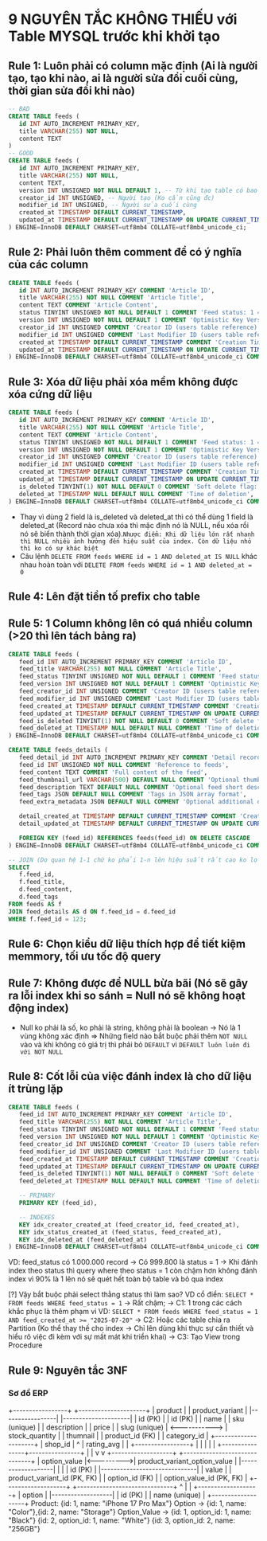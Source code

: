# 9 NGUYÊN TẮC KHÔNG THIẾU với Table MYSQL trước khi khởi tạo

## Rule 1: Luôn phải có column mặc định (Ai là người tạo, tạo khi nào, ai là người sửa đổi cuối cùng, thời gian sửa đổi khi nào)

```sql
-- BAD
CREATE TABLE feeds (
   id INT AUTO_INCREMENT PRIMARY_KEY,
   title VARCHAR(255) NOT NULL,
   content TEXT
)
-- GOOD
CREATE TABLE feeds (
   id INT AUTO_INCREMENT PRIMARY_KEY,
   title VARCHAR(255) NOT NULL,
   content TEXT,
   version INT UNSIGNED NOT NULL DEFAULT 1, -- Từ khi tạo table có bao nhiêu lần chỉnh sửa table
   creator_id INT UNSIGNED, -- Người tạo (Ko cần cũng đc)
   modifier_id INT UNSIGNED, -- Người sửa cuối cùng
   created_at TIMESTAMP DEFAULT CURRENT_TIMESTAMP,
   updated_at TIMESTAMP DEFAULT CURRENT_TIMESTAMP ON UPDATE CURRENT_TIMESTAMP,
) ENGINE=InnoDB DEFAULT CHARSET=utf8mb4 COLLATE=utf8mb4_unicode_ci;
```

## Rule 2: Phải luôn thêm comment để có ý nghĩa của các column

```sql
CREATE TABLE feeds (
   id INT AUTO_INCREMENT PRIMARY_KEY COMMENT 'Article ID',
   title VARCHAR(255) NOT NULL COMMENT 'Article Title',
   content TEXT COMMENT 'Article Content',
   status TINYINT UNSIGNED NOT NULL DEFAULT 1 COMMENT 'Feed status: 1 = active, 2 = banned, 3 = pending approval',
   version INT UNSIGNED NOT NULL DEFAULT 1 COMMENT 'Optimistic Key Version',
   creator_id INT UNSIGNED COMMENT 'Creator ID (users table reference)',
   modifier_id INT UNSIGNED COMMENT 'Last Modifier ID (users table reference)',
   created_at TIMESTAMP DEFAULT CURRENT_TIMESTAMP COMMENT 'Creation Time',
   updated_at TIMESTAMP DEFAULT CURRENT_TIMESTAMP ON UPDATE CURRENT_TIMESTAMP COMMENT 'Last Updated Time',
) ENGINE=InnoDB DEFAULT CHARSET=utf8mb4 COLLATE=utf8mb4_unicode_ci COMMENT 'Talbe of trackable feeds';
```

## Rule 3: Xóa dữ liệu phải xóa mềm không được xóa cứng dữ liệu

```sql
CREATE TABLE feeds (
   id INT AUTO_INCREMENT PRIMARY_KEY COMMENT 'Article ID',
   title VARCHAR(255) NOT NULL COMMENT 'Article Title',
   content TEXT COMMENT 'Article Content',
   status TINYINT UNSIGNED NOT NULL DEFAULT 1 COMMENT 'Feed status: 1 = active, 2 = banned, 3 = pending approval',
   version INT UNSIGNED NOT NULL DEFAULT 1 COMMENT 'Optimistic Key Version',
   creator_id INT UNSIGNED COMMENT 'Creator ID (users table reference)',
   modifier_id INT UNSIGNED COMMENT 'Last Modifier ID (users table reference)',
   created_at TIMESTAMP DEFAULT CURRENT_TIMESTAMP COMMENT 'Creation Time',
   updated_at TIMESTAMP DEFAULT CURRENT_TIMESTAMP ON UPDATE CURRENT_TIMESTAMP COMMENT 'Last Updated Time',
   is_deleted TINYINT(1) NOT NULL DEFAULT 0 COMMENT 'Soft delete flag: 0 = Not deleted, 1 = deleted',
   deleted_at TIMESTAMP NULL DEFAULT NULL COMMENT 'Time of deletion',
) ENGINE=InnoDB DEFAULT CHARSET=utf8mb4 COLLATE=utf8mb4_unicode_ci COMMENT 'Talbe of trackable feeds';
```

- Thay vì dùng 2 field là is_deleted và deleted_at thì có thể dùng 1 field là deleted_at (Record nào chưa xóa thì mặc định nó là NULL, nếu xóa rồi nó sẽ biến thành thời gian xóa).`Nhược điểm: Khi dữ liệu lớn rất nhanh thì NULL nhiều ảnh hưởng đến hiệu suất của index. Còn dữ liệu nhỏ thì ko có sự khác biệt`
- Câu lệnh `DELETE FROM feeds WHERE id = 1 AND deleted_at IS NULL` khác nhau hoàn toàn với `DELETE FROM feeds WHERE id = 1 AND deleted_at = 0`

## Rule 4: Lên đặt tiền tố prefix cho table

## Rule 5: 1 Column không lên có quá nhiều column (>20 thì lên tách bảng ra)

```sql
CREATE TABLE feeds (
   feed_id INT AUTO_INCREMENT PRIMARY_KEY COMMENT 'Article ID',
   feed_title VARCHAR(255) NOT NULL COMMENT 'Article Title',
   feed_status TINYINT UNSIGNED NOT NULL DEFAULT 1 COMMENT 'Feed status: 1 = active, 2 = banned, 3 = pending approval',
   feed_version INT UNSIGNED NOT NULL DEFAULT 1 COMMENT 'Optimistic Key Version',
   feed_creator_id INT UNSIGNED COMMENT 'Creator ID (users table reference)',
   feed_modifier_id INT UNSIGNED COMMENT 'Last Modifier ID (users table reference)',
   feed_created_at TIMESTAMP DEFAULT CURRENT_TIMESTAMP COMMENT 'Creation Time',
   feed_updated_at TIMESTAMP DEFAULT CURRENT_TIMESTAMP ON UPDATE CURRENT_TIMESTAMP COMMENT 'Last Updated Time',
   feed_is_deleted TINYINT(1) NOT NULL DEFAULT 0 COMMENT 'Soft delete flag: 0 = Not deleted, 1 = deleted',
   feed_deleted_at TIMESTAMP NULL DEFAULT NULL COMMENT 'Time of deletion',
) ENGINE=InnoDB DEFAULT CHARSET=utf8mb4 COLLATE=utf8mb4_unicode_ci COMMENT 'Talbe of trackable feeds';

CREATE TABLE feeds_details (
   feed_detail_id INT AUTO_INCREMENT PRIMARY_KEY COMMENT 'Detail record ID',
   feed_id INT UNSIGNED NOT NULL COMMENT 'Reference to feeds',
   feed_content TEXT COMMENT 'Full content of the feed',
   feed_thumbnail_url VARCHAR(500) DEFAULT NULL COMMENT 'Optional thumbnal image URL',
   feed_description TEXT DEFAULT NULL COMMENT 'Optional feed short description',
   feed_tags JSON DEFAULT NULL COMMENT 'Tags in JSON array format',
   feed_extra_metadata JSON DEFAULT NULL COMMENT 'Optional additional data (structured)',

   detail_created_at TIMESTAMP DEFAULT CURRENT_TIMESTAMP COMMENT 'Creation Time',
   detail_updated_at TIMESTAMP DEFAULT CURRENT_TIMESTAMP ON UPDATE CURRENT_TIMESTAMP COMMENT 'Last Updated Time',

   FOREIGN KEY (feed_id) REFERENCES feeds(feed_id) ON DELETE CASCADE
) ENGINE=InnoDB DEFAULT CHARSET=utf8mb4 COLLATE=utf8mb4_unicode_ci COMMENT 'Feed details table (les frequently accessed, heavy fields)';

-- JOIN (Do quan hệ 1-1 chứ ko phải 1-n lên hiệu suất rất cao ko lo khi JOIN)
SELECT
   f.feed_id,
   f.feed_title,
   d.feed_content,
   d.feed_tags
FROM feeds AS f
JOIN feed_details AS d ON f.feed_id = d.feed_id
WHERE f.feed_id = 123;
```

## Rule 6: Chọn kiểu dữ liệu thích hợp để tiết kiệm memmory, tối ưu tốc độ query

## Rule 7: Không được để NULL bừa bãi (Nó sẽ gây ra lỗi index khi so sánh = Null nó sẽ không hoạt động index)

- Null ko phải là số, ko phải là string, không phải là boolean -> Nó là 1 vùng không xác định => Những field nào bắt buộc phải thêm `NOT NULL` vào và khi không có giá trị thì phải bỏ `DEFAULT` vì `DEFAULT luôn luôn đi với NOT NULL`

## Rule 8: Cốt lỗi của việc đánh index là cho dữ liệu ít trùng lặp

```sql
CREATE TABLE feeds (
   feed_id INT AUTO_INCREMENT PRIMARY_KEY COMMENT 'Article ID',
   feed_title VARCHAR(255) NOT NULL COMMENT 'Article Title',
   feed_status TINYINT UNSIGNED NOT NULL DEFAULT 1 COMMENT 'Feed status: 1 = active, 2 = banned, 3 = pending approval',
   feed_version INT UNSIGNED NOT NULL DEFAULT 1 COMMENT 'Optimistic Key Version',
   feed_creator_id INT UNSIGNED COMMENT 'Creator ID (users table reference)',
   feed_modifier_id INT UNSIGNED COMMENT 'Last Modifier ID (users table reference)',
   feed_created_at TIMESTAMP DEFAULT CURRENT_TIMESTAMP COMMENT 'Creation Time',
   feed_updated_at TIMESTAMP DEFAULT CURRENT_TIMESTAMP ON UPDATE CURRENT_TIMESTAMP COMMENT 'Last Updated Time',
   feed_is_deleted TINYINT(1) NOT NULL DEFAULT 0 COMMENT 'Soft delete flag: 0 = Not deleted, 1 = deleted',
   feed_deleted_at TIMESTAMP NULL DEFAULT NULL COMMENT 'Time of deletion',

   -- PRIMARY
   PRIMARY KEY (feed_id),

   -- INDEXES
   KEY idx_creator_created_at (feed_creator_id, feed_created_at),
   KEY idx_status_created_at (feed_status, feed_created_at),
   KEY idx_deleted_at (feed_deleted_at)
) ENGINE=InnoDB DEFAULT CHARSET=utf8mb4 COLLATE=utf8mb4_unicode_ci COMMENT 'Talbe of trackable feeds';
```

VD: feed_status có 1.000.000 record -> Có 999.800 là status = 1 -> Khi đánh index theo status thì query where theo status = 1 còn chậm hơn không đánh index vì 90% là 1 lên nó sẽ quét hết toàn bộ table và bỏ qua index

[?] Vậy bắt buộc phải select thằng status thì làm sao?
VD cổ điển: `SELECT * FROM feeds WHERE feed_status = 1` -> Rất chậm;
-> C1: 1 trong các cách khắc phục là thêm phạm vi
VD: `SELECT * FROM feeds WHERE feed_status = 1 AND feed_created_at >= "2025-07-20"`
-> C2: Hoặc các table chia ra Partition (Ko thể thay thế cho index -> Chỉ lên dùng khi thực sự cần thiết và hiểu rõ việc đi kèm với sự mất mát khi triển khai)
-> C3: Tạo View trong Procedure

## Rule 9: Nguyên tắc 3NF


### Sơ đồ ERP

+-----------------+                +---------------------+
|     product     |                |   product_variant   |
|-----------------|                |---------------------|
| id (PK)         |                | id (PK)             |
| name            |                | sku (unique)        |
| description     |                | price               |
| slug (unique)   | <----------->  | stock_quantity      |
| thumnail        |                | product_id (FK)     |
| category_id     |                +---------------------+
| shop_id         |                          ^
| rating_avg      |                          |
+-----------------+                          |
                                             |
                                             |
                                             |
                                             |
                              +----------------+----------------+
                              |                                 |
                              v                                 v
                  +-------------------+           +------------------------------+
                  |    option_value   |<--------->| product_variant_option_value |
                  |-------------------|           |                              |
                  | id (PK)           |           |------------------------------|
                  | value             |           | product_variant_id (PK, FK)  |
                  | option_id (FK)    |           | option_value_id (PK, FK)     |
                  +-------------------+           +------------------------------+
                              ^
                              |
                              |
                  +-------------------+
                  |      option       |
                  |-------------------|
                  | id (PK)           |
                  | name (unique)     |
                  +-------------------+
Product: {id: 1, name: "iPhone 17 Pro Max"}
Option -> {id: 1, name: "Color"},{id: 2, name: "Storage"}
Option_Value -> {id: 1, option_id: 1, name: "Black"}
                {id: 2, option_id: 1, name: "White"}
                {id: 3, option_id: 2, name: "256GB"}